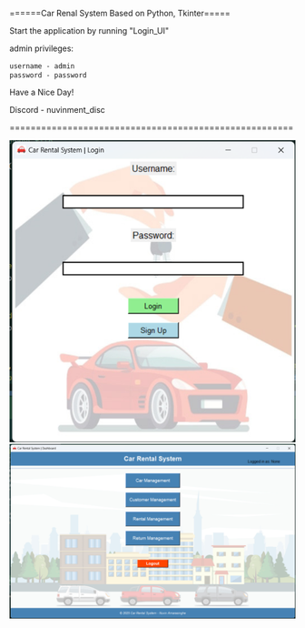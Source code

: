 ======Car Renal System Based on Python, Tkinter=====

Start the application by running "Login_UI"

admin privileges:

	username - admin
	password - password



Have a Nice Day!

Discord - nuvinment_disc

======================================================

![image alt](https://github.com/nuvinment/Car-Rental-System-Python-/blob/ea0da3fc4d5c6c864a992c0fa03c3a724160f31b/Screenshot%202025-02-08%20223403.png)
![image alt](https://github.com/nuvinment/Car-Rental-System-Python-/blob/26eaeff5d94e010475876b1acfd7839b9e697e16/Screenshot%202025-02-08%20223501.png)

